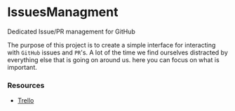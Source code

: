 # IssuesManagment
Dedicated Issue/PR management for GitHub

The purpose of this project is to create a simple interface for interacting with `GitHub` issues and `PR`'s.
A lot of the time we find ourselves distracted by everything else that is going on around us. here you can focus on what is important.

### Resources
- [Trello](https://trello.com/b/GoSZbu7P/issue-managment)
